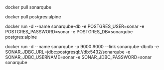 docker pull sonarqube

docker pull postgres:alpine

docker run -d --name sonarqube-db -e POSTGRES_USER=sonar -e POSTGRES_PASSWORD=sonar -e POSTGRES_DB=sonarqube postgres:alpine

docker run -d --name sonarqube -p 9000:9000 --link sonarqube-db:db -e SONAR_JDBC_URL=jdbc:postgresql://db:5432/sonarqube -e SONAR_JDBC_USERNAME=sonar -e SONAR_JDBC_PASSWORD=sonar sonarqube


